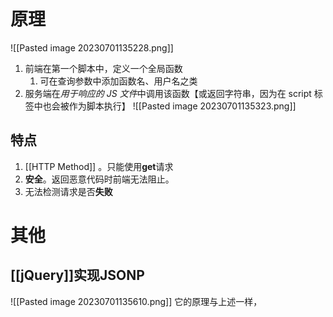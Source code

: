 # 原理
![[Pasted image 20230701135228.png]]

1. 前端在第一个脚本中，定义一个全局函数
	1. 可在查询参数中添加函数名、用户名之类
2. 服务端在*用于响应的 JS 文件*中调用该函数【或返回字符串，因为在 script 标签中也会被作为脚本执行】
![[Pasted image 20230701135323.png]] 
## 特点
1. [[HTTP Method]] 。只能使用**get**请求
2. **安全**。返回恶意代码时前端无法阻止。
3. 无法检测请求是否**失败** 
# 其他
## [[jQuery]]实现JSONP
![[Pasted image 20230701135610.png]] 
它的原理与上述一样，